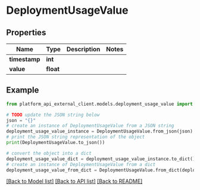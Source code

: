 # DeploymentUsageValue


## Properties

Name | Type | Description | Notes
------------ | ------------- | ------------- | -------------
**timestamp** | **int** |  | 
**value** | **float** |  | 

## Example

```python
from platform_api_external_client.models.deployment_usage_value import DeploymentUsageValue

# TODO update the JSON string below
json = "{}"
# create an instance of DeploymentUsageValue from a JSON string
deployment_usage_value_instance = DeploymentUsageValue.from_json(json)
# print the JSON string representation of the object
print(DeploymentUsageValue.to_json())

# convert the object into a dict
deployment_usage_value_dict = deployment_usage_value_instance.to_dict()
# create an instance of DeploymentUsageValue from a dict
deployment_usage_value_from_dict = DeploymentUsageValue.from_dict(deployment_usage_value_dict)
```
[[Back to Model list]](../README.md#documentation-for-models) [[Back to API list]](../README.md#documentation-for-api-endpoints) [[Back to README]](../README.md)


